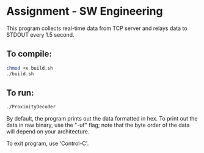 # Assignment - SW Engineering
This program collects real-time data from TCP server and relays data 
to STDOUT every 1.5 second. 

## To compile: 
```bash
chmod +x build.sh
./build.sh
```
## To run: 
```bash
./ProximityDecoder
```
By default, the program prints out the data formatted in hex. 
To print out the data in raw binary, use the "-uf" flag; note that the
byte order of the data will depend on your architecture.

To exit program, use 'Control-C'.

